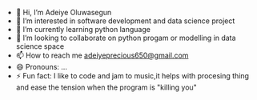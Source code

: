 - 👋 Hi, I’m Adeiye Oluwasegun
- 👀 I’m interested in software development and data science project
- 🌱 I’m currently learning python language
- 💞️ I’m looking to collaborate on python progam or modelling in data science space
- 📫 How to reach me adeiyeprecious650@gmail.com
- 😄 Pronouns: ...
- ⚡ Fun fact: I like to code and jam to music,it helps with procesing thing and ease the tension when the program is "killing you"

<!---
SenatorP03/SenatorP03 is a ✨ special ✨ repository because its `README.md` (this file) appears on your GitHub profile.
You can click the Preview link to take a look at your changes.
--->
